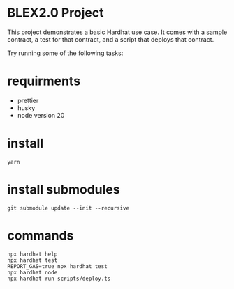 # BLEX2.0 Project

This project demonstrates a basic Hardhat use case. It comes with a sample contract, a test for that contract, and a script that deploys that contract.

Try running some of the following tasks:

# requirments

- prettier
- husky
- node version 20

# install

`yarn`

# install submodules

```shell
git submodule update --init --recursive
```

# commands

```shell
npx hardhat help
npx hardhat test
REPORT_GAS=true npx hardhat test
npx hardhat node
npx hardhat run scripts/deploy.ts
```
